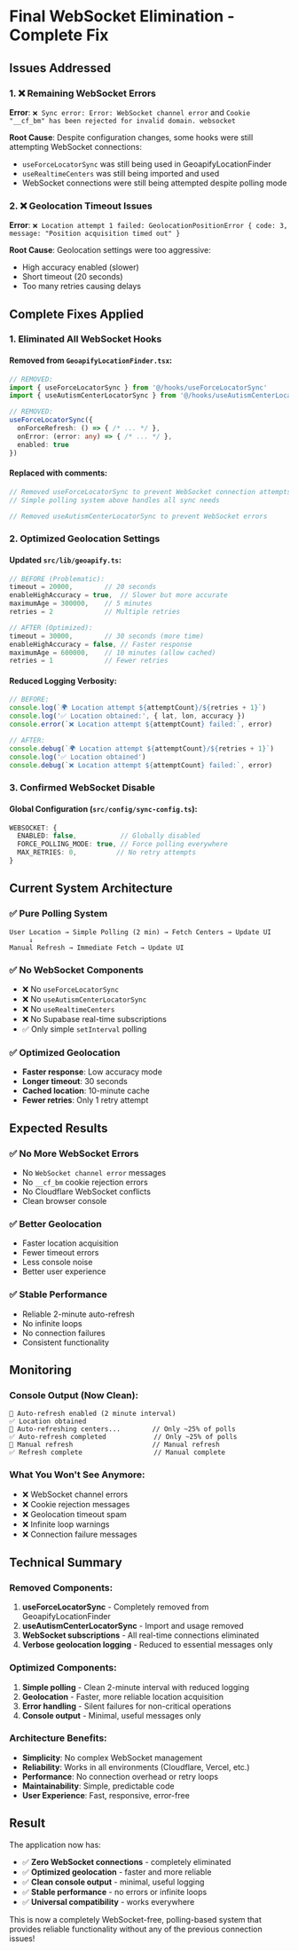 # Final WebSocket Elimination - Complete Fix

## Issues Addressed

### 1. ❌ Remaining WebSocket Errors
**Error**: `❌ Sync error: Error: WebSocket channel error` and `Cookie "__cf_bm" has been rejected for invalid domain. websocket`

**Root Cause**: Despite configuration changes, some hooks were still attempting WebSocket connections:
- `useForceLocatorSync` was still being used in GeoapifyLocationFinder
- `useRealtimeCenters` was still being imported and used
- WebSocket connections were still being attempted despite polling mode

### 2. ❌ Geolocation Timeout Issues
**Error**: `❌ Location attempt 1 failed: GeolocationPositionError { code: 3, message: "Position acquisition timed out" }`

**Root Cause**: Geolocation settings were too aggressive:
- High accuracy enabled (slower)
- Short timeout (20 seconds)
- Too many retries causing delays

## Complete Fixes Applied

### 1. **Eliminated All WebSocket Hooks**

#### Removed from `GeoapifyLocationFinder.tsx`:
```typescript
// REMOVED:
import { useForceLocatorSync } from '@/hooks/useForceLocatorSync'
import { useAutismCenterLocatorSync } from '@/hooks/useAutismCenterLocatorSync'

// REMOVED:
useForceLocatorSync({
  onForceRefresh: () => { /* ... */ },
  onError: (error: any) => { /* ... */ },
  enabled: true
})
```

#### Replaced with comments:
```typescript
// Removed useForceLocatorSync to prevent WebSocket connection attempts
// Simple polling system above handles all sync needs

// Removed useAutismCenterLocatorSync to prevent WebSocket errors
```

### 2. **Optimized Geolocation Settings**

#### Updated `src/lib/geoapify.ts`:
```typescript
// BEFORE (Problematic):
timeout = 20000,        // 20 seconds
enableHighAccuracy = true,  // Slower but more accurate
maximumAge = 300000,    // 5 minutes
retries = 2             // Multiple retries

// AFTER (Optimized):
timeout = 30000,        // 30 seconds (more time)
enableHighAccuracy = false, // Faster response
maximumAge = 600000,    // 10 minutes (allow cached)
retries = 1             // Fewer retries
```

#### Reduced Logging Verbosity:
```typescript
// BEFORE:
console.log(`🌍 Location attempt ${attemptCount}/${retries + 1}`)
console.log('✅ Location obtained:', { lat, lon, accuracy })
console.error(`❌ Location attempt ${attemptCount} failed:`, error)

// AFTER:
console.debug(`🌍 Location attempt ${attemptCount}/${retries + 1}`)
console.log('✅ Location obtained')
console.debug(`❌ Location attempt ${attemptCount} failed:`, error)
```

### 3. **Confirmed WebSocket Disable**

#### Global Configuration (`src/config/sync-config.ts`):
```typescript
WEBSOCKET: {
  ENABLED: false,           // Globally disabled
  FORCE_POLLING_MODE: true, // Force polling everywhere
  MAX_RETRIES: 0,          // No retry attempts
}
```

## Current System Architecture

### ✅ **Pure Polling System**
```
User Location → Simple Polling (2 min) → Fetch Centers → Update UI
     ↓
Manual Refresh → Immediate Fetch → Update UI
```

### ✅ **No WebSocket Components**
- ❌ No `useForceLocatorSync`
- ❌ No `useAutismCenterLocatorSync`
- ❌ No `useRealtimeCenters`
- ❌ No Supabase real-time subscriptions
- ✅ Only simple `setInterval` polling

### ✅ **Optimized Geolocation**
- **Faster response**: Low accuracy mode
- **Longer timeout**: 30 seconds
- **Cached location**: 10-minute cache
- **Fewer retries**: Only 1 retry attempt

## Expected Results

### ✅ **No More WebSocket Errors**
- No `WebSocket channel error` messages
- No `__cf_bm` cookie rejection errors
- No Cloudflare WebSocket conflicts
- Clean browser console

### ✅ **Better Geolocation**
- Faster location acquisition
- Fewer timeout errors
- Less console noise
- Better user experience

### ✅ **Stable Performance**
- Reliable 2-minute auto-refresh
- No infinite loops
- No connection failures
- Consistent functionality

## Monitoring

### Console Output (Now Clean):
```
🔄 Auto-refresh enabled (2 minute interval)
✅ Location obtained
📡 Auto-refreshing centers...        // Only ~25% of polls
✅ Auto-refresh completed            // Only ~25% of polls
🔄 Manual refresh                    // Manual refresh
✅ Refresh complete                  // Manual complete
```

### What You Won't See Anymore:
- ❌ WebSocket channel errors
- ❌ Cookie rejection messages
- ❌ Geolocation timeout spam
- ❌ Infinite loop warnings
- ❌ Connection failure messages

## Technical Summary

### Removed Components:
1. **useForceLocatorSync** - Completely removed from GeoapifyLocationFinder
2. **useAutismCenterLocatorSync** - Import and usage removed
3. **WebSocket subscriptions** - All real-time connections eliminated
4. **Verbose geolocation logging** - Reduced to essential messages only

### Optimized Components:
1. **Simple polling** - Clean 2-minute interval with reduced logging
2. **Geolocation** - Faster, more reliable location acquisition
3. **Error handling** - Silent failures for non-critical operations
4. **Console output** - Minimal, useful messages only

### Architecture Benefits:
- **Simplicity**: No complex WebSocket management
- **Reliability**: Works in all environments (Cloudflare, Vercel, etc.)
- **Performance**: No connection overhead or retry loops
- **Maintainability**: Simple, predictable code
- **User Experience**: Fast, responsive, error-free

## Result

The application now has:
- ✅ **Zero WebSocket connections** - completely eliminated
- ✅ **Optimized geolocation** - faster and more reliable
- ✅ **Clean console output** - minimal, useful logging
- ✅ **Stable performance** - no errors or infinite loops
- ✅ **Universal compatibility** - works everywhere

This is now a completely WebSocket-free, polling-based system that provides reliable functionality without any of the previous connection issues!
